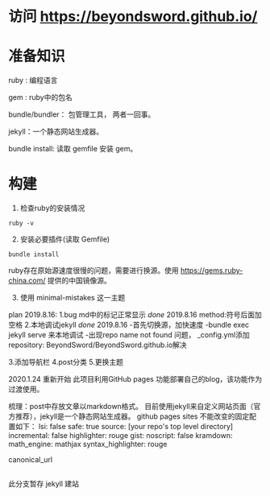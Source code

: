 # 访问 https://beyondsword.github.io/


# 准备知识
ruby : 编程语言

gem : ruby中的包名

bundle/bundler： 包管理工具， 两者一回事。

jekyll：一个静态网站生成器。

bundle install: 读取 gemfile 安装 gem。

# 构建
1. 检查ruby的安装情况
```
ruby -v
```

2. 安装必要插件(读取 Gemfile)
```
bundle install
```
ruby存在原始源速度很慢的问题，需要进行换源。使用 https://gems.ruby-china.com/ 提供的中国镜像源。

3. 使用 minimal-mistakes 这一主题


plan 2019.8.16:
1.bug md中的标记正常显示   *done* 2019.8.16 method:符号后面加空格
2.本地调试jekyll *done* 2019.8.16
-首先切换源，加快速度
-bundle exec jekyll serve 来本地调试
-出现repo name not found 问题， _config.yml添加repository: BeyondSword/BeyondSword.github.io解决

3.添加导航栏
4.post分类
5.更换主题


2020.1.24 重新开始
此项目利用GitHub pages 功能部署自己的blog，该功能作为过渡使用。


梳理：post中存放文章以markdown格式。 目前使用jekyll来自定义网站页面（官方推荐），jekyll是一个静态网站生成器。
github pages sites 不能改变的固定配置如下：
lsi: false
safe: true
source: [your repo's top level directory]
incremental: false
highlighter: rouge
gist:
  noscript: false
kramdown:
  math_engine: mathjax
  syntax_highlighter: rouge



canonical_url


##
此分支暂存 jekyll 建站
